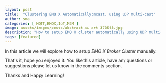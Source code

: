 ```yaml
---
layout: post
title:  "Clustering EMQ X Automatically:mcast, using UDP multi-cast"
author: sma
categories: [ MQTT,EMQX,IoT,M2M ]
image: assets/images/posts/abstract-ai-art-373543.jpg
description: "How to setup EMQ X cluster automatically using UDP multi-cast?"
tags: [featured]
---
```


In this article we will explore how to setup *EMQ X Broker Cluster* manually.



That's it, hope you enjoyed it. You like this article, have any questions or suggestions please let us know in the comments section.

Thanks and Happy Learning!
